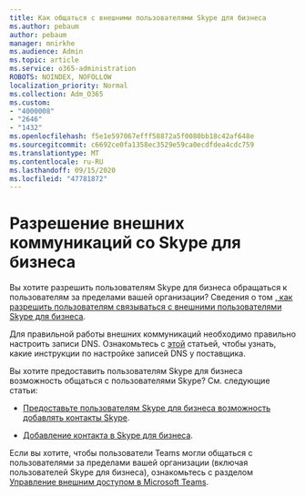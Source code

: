 ```yaml
---
title: Как общаться с внешними пользователями Skype для бизнеса
ms.author: pebaum
author: pebaum
manager: mnirkhe
ms.audience: Admin
ms.topic: article
ms.service: o365-administration
ROBOTS: NOINDEX, NOFOLLOW
localization_priority: Normal
ms.collection: Adm_O365
ms.custom:
- "4000008"
- "2646"
- "1432"
ms.openlocfilehash: f5e1e597067efff58872a5f0080bb18c42af648e
ms.sourcegitcommit: c6692ce0fa1358ec3529e59ca0ecdfdea4cdc759
ms.translationtype: MT
ms.contentlocale: ru-RU
ms.lasthandoff: 09/15/2020
ms.locfileid: "47781872"
---
```

# <a name="allow-external-communications-with-skype-for-business"></a>Разрешение внешних коммуникаций со Skype для бизнеса 

Вы хотите разрешить пользователям Skype для бизнеса обращаться к пользователям за пределами вашей организации? Сведения о том [, как разрешить пользователям связываться с внешними пользователями Skype для бизнеса](https://docs.microsoft.com/skypeforbusiness/set-up-skype-for-business-online/allow-users-to-contact-external-skype-for-business-users).

Для правильной работы внешних коммуникаций необходимо правильно настроить записи DNS. Ознакомьтесь с [этой](https://docs.microsoft.com/microsoft-365/admin/get-help-with-domains/set-up-your-domain-host-specific-instructions) статьей, чтобы узнать, какие инструкции по настройке записей DNS у поставщика. 

Вы хотите предоставить пользователям Skype для бизнеса возможность общаться с пользователями Skype? См. следующие статьи:

- [Предоставьте пользователям Skype для бизнеса возможность добавлять контакты Skype](https://docs.microsoft.com/skypeforbusiness/set-up-skype-for-business-online/let-skype-for-business-users-add-skype-contacts). 

- [Добавление контакта в Skype для бизнеса](https://support.office.com/article/add-a-contact-in-skype-for-business-89338023-2adf-4f5c-90b6-f8b6f72fadd1).


Если вы хотите, чтобы пользователи Teams могли общаться с пользователями за пределами вашей организации (включая пользователей Skype для бизнеса), ознакомьтесь с разделом [Управление внешним доступом в Microsoft Teams](https://docs.microsoft.com/microsoftteams/let-your-teams-users-communicate-with-other-people). 